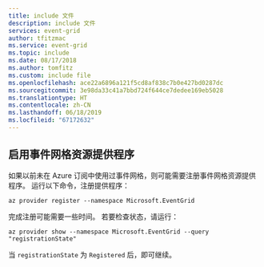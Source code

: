 ```yaml
---
title: include 文件
description: include 文件
services: event-grid
author: tfitzmac
ms.service: event-grid
ms.topic: include
ms.date: 08/17/2018
ms.author: tomfitz
ms.custom: include file
ms.openlocfilehash: ace22a6896a121f5cd8af838c7b0e427bd0287dc
ms.sourcegitcommit: 3e98da33c41a7bbd724f644ce7dedee169eb5028
ms.translationtype: HT
ms.contentlocale: zh-CN
ms.lasthandoff: 06/18/2019
ms.locfileid: "67172632"
---
```

## <a name="enable-event-grid-resource-provider"></a>启用事件网格资源提供程序

如果以前未在 Azure 订阅中使用过事件网格，则可能需要注册事件网格资源提供程序。 运行以下命令，注册提供程序：

```azurecli-interactive
az provider register --namespace Microsoft.EventGrid
```

完成注册可能需要一些时间。 若要检查状态，请运行：

```azurecli-interactive
az provider show --namespace Microsoft.EventGrid --query "registrationState"
```

当 `registrationState` 为 `Registered` 后，即可继续。
